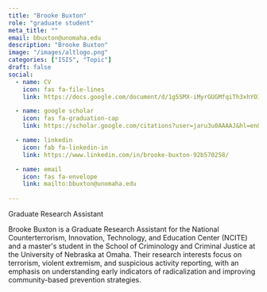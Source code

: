 ```yaml
---
title: "Brooke Buxton"
role: "graduate student"
meta_title: ""
email: bbuxton@unomaha.edu
description: "Brooke Buxton"
image: "/images/altlogo.png"
categories: ["ISIS", "Topic"]
draft: false
social:
  - name: CV
    icon: fas fa-file-lines
    link: https://docs.google.com/document/d/1g5SMX-iMyrGUGMfqiTh3xhYOIVaoJfuhkAbXbB9GSyo/edit?usp=sharing

  - name: google scholar
    icon: fas fa-graduation-cap
    link: https://scholar.google.com/citations?user=jaru3u0AAAAJ&hl=en&oi=ao

  - name: linkedin
    icon: fab fa-linkedin-in
    link: https://www.linkedin.com/in/brooke-buxton-92b570258/

  - name: email
    icon: fas fa-envelope
    link: mailto:bbuxton@unomaha.edu
    
---
```

Graduate Research Assistant
<!--more-->
Brooke Buxton is a Graduate Research Assistant for the National Counterterrorism, Innovation, Technology, and Education Center (NCITE) and a master's student in the School of Criminology and Criminal Justice at the University of Nebraska at Omaha. Their research interests focus on terrorism, violent extremism, and suspicious activity reporting, with an emphasis on understanding early indicators of radicalization and improving community-based prevention strategies.